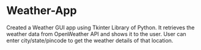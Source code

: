 # Weather-App
Created a Weather GUI app using Tkinter Library of Python. It retrieves the weather data from OpenWeather API and shows it to the user. User can enter city/state/pincode to get the weather details of that location.
